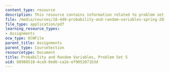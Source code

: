 ```yaml
---
content_type: resource
description: This resource contains information related to problem set 5.
file: /media/courses/18-440-probability-and-random-variables-spring-2014/889885184ca98ed6ca2eef9052071b3d_MIT18_440S14_ProblemSet5.pdf
file_type: application/pdf
learning_resource_types:
- Assignments
ocw_type: OCWFile
parent_title: Assignments
parent_type: CourseSection
resourcetype: Document
title: Probability and Random Variables, Problem Set 5
uid: 88988518-4ca9-8ed6-ca2e-ef9052071b3d
---
```

